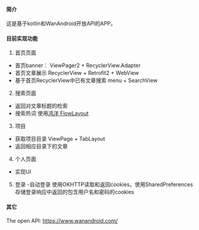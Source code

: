 #### 简介
这是基于kotlin和WanAndroid开放API的APP。


#### 目前实现功能
1. 首页页面
- 首页banner： ViewPager2 + RecyclerView.Adapter
- 首页文章展示  RecyclerView + Retrofit2 + WebView
- 基于首页RecyclerView中已有文章搜索 menu + SearchView
2. 搜索页面
- 返回对文章标题的检索
- 搜索热词 使用[鸿洋 FlowLayout](https://github.com/hongyangAndroid/FlowLayout)
3. 项目
- 获取项目目录 ViewPage + TabLayout
- 返回相应目录下的文章
4. 个人页面
- 实现UI
5. 登录
-自动登录 使用OKHTTP读取和返回cookies，使用SharedPreferences存储登录响应中返回的包含用户名和密码的cookies


#### 其它
The open API: https://www.wanandroid.com/







